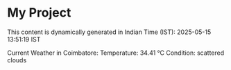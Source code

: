 # My Project

This content is dynamically generated in Indian Time (IST): 2025-05-15 13:51:19 IST


Current Weather in Coimbatore:
Temperature: 34.41 °C
Condition: scattered clouds
